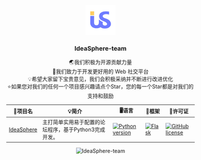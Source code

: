 <div align="center">

  <a href="https://github.com/IdeaSphere-team/">
    <img src="https://github.com/IdeaSphere-team/IdeaSphere/blob/main/logo.png" alt="Logo" width="80" height="80">
  </a>

<h3 align="center">IdeaSphere-team</h3>
  
  🌏我们积极为开源贡献力量</br>
  🔬我们致力于开发更好用的 Web 社交平台</br>
  💡希望大家留下宝贵意见，我们会积极采纳并不断进行改进优化</br>
  ⭐如果您对我们的任何一个项目感兴趣请点个Star，您的每一个Star都是对我们的支持和鼓励

  | 🔨项目名 | 💡简介 | 🖥️语言 | 🔬框架 | 📜许可证 |
  | -------- | -------- | -------- | -------- | -------- |
  | [IdeaSphere](https://github.com/IdeaSphere-team/IdeaSphere) | 主打简单实用易于配置的论坛程序，基于Python3完成开发。 | [![Python version](https://img.shields.io/badge/python-3.11+-blue?style=for-the-badge)](https://www.python.org/downloads/release/python-3110/) | [![Flask](https://img.shields.io/badge/Flask-3.1.0-blueviolet?style=for-the-badge)](https://pypi.org/project/Flask/) | [![GitHub license](https://img.shields.io/github/license/IdeaSphere-team/IdeaSphere.svg?style=for-the-badge)](https://github.com/IdeaSphere-team/IdeaSphere/blob/main/LICENSE) |

  
  ![IdeaSphere-team](http://this.website.com/cmoe?name=IdeaSphere-team&theme=moebooru)

</div>
